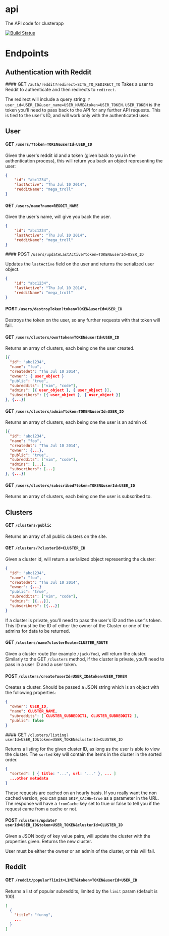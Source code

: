 api
===

The API code for clusterapp

[![Build Status](https://travis-ci.org/clusterapp/api.svg?branch=master)](https://travis-ci.org/clusterapp/api)

# Endpoints

## Authentication with Reddit

#### GET `/auth/reddit?redirect=SITE_TO_REDIRECT_TO`
Takes a user to Reddit to authenticate and then redirects to `redirect`.

The redirect will include a query string: `?user_id=USER_ID&user_name=USER_NAME&token=USER_TOKEN`. `USER_TOKEN` is the token you'll need to pass back to the API for any further API requests. This is tied to the user's ID, and will work only with the authenticated user.

## User

####  GET `/users/?token=TOKEN&userId=USER_ID`

Given the user's reddit id and a token (given back to you in the authentication process), this will return you back an object representing the user:

```json
{
    "id": "abc1234",
    "lastActive": "Thu Jul 10 2014",
    "redditName": "mega_troll"
}
```

#### GET `/users/name?name=REDDIT_NAME`

Given the user's name, will give you back the user.

```json
{
    "id": "abc1234",
    "lastActive": "Thu Jul 10 2014",
    "redditName": "mega_troll"
}
```

#### POST `/users/updateLastActive?token=TOKEN&userId=USER_ID`

Updates the `lastActive` field on the user and returns the serialized user object.

```json
{
    "id": "abc1234",
    "lastActive": "Thu Jul 10 2014",
    "redditName": "mega_troll"
}
```

#### POST `/users/destroyToken?token=TOKEN&userId=USER_ID`

Destroys the token on the user, so any further requests with that token will fail.

#### GET `/users/clusters/own?token=TOKEN&userId=USER_ID`

Returns an array of clusters, each being one the user created.
```json
[{
  "id": "abc1234",
  "name": "foo",
  "createdAt": "Thu Jul 10 2014",
  "owner": { user_object }
  "public": "true",
  "subreddits": ["vim", "code"],
  "admins": [{ user_object }, { user_object }],
  "subscribers": [{ user_object }, { user_object }]
}, {...}]
```

#### GET `/users/clusters/admin?token=TOKEN&userId=USER_ID`

Returns an array of clusters, each being one the user is an admin of.

```json
[{
  "id": "abc1234",
  "name": "foo",
  "createdAt": "Thu Jul 10 2014",
  "owner": {...},
  "public": "true",
  "subreddits": ["vim", "code"],
  "admins": [...],
  "subscribers": [...]
}, {...}]
```

#### GET `/users/clusters/subscribed?token=TOKEN&userId=USER_ID`

Returns an array of clusters, each being one the user is subscribed to.

## Clusters

#### GET `/clusters/public`

Returns an array of all public clusters on the site.

#### GET `/clusters/?clusterId=CLUSTER_ID`

Given a cluster id, will return a serialized object representing the cluster:

```json
{
  "id": "abc1234",
  "name": "foo",
  "createdAt": "Thu Jul 10 2014",
  "owner": {...}
  "public": "true",
  "subreddits": ["vim", "code"],
  "admins": [{...}],
  "subscribers": [{...}]
}
```

If a cluster is private, you'll need to pass the user's ID and the user's token. This ID must be the ID of either the owner of the Cluster or one of the admins for data to be returned.

#### GET `/clusters/name?clusterRoute=CLUSTER_ROUTE`

Given a cluster route (for example `/jack/foo`), will return the cluster. Similarly to the GET `/clusters` method, if the cluster is private, you'll need to pass in a user ID and a user token.


#### POST `/clusters/create?userId=USER_ID&token=USER_TOKEN`

Creates a cluster. Should be passed a JSON string which is an object with the following properties:

```json
{
  "owner": USER_ID,
  "name": CLUSTER_NAME,
  "subreddits": [ CLUSTER_SUBREDDIT1, CLUSTER_SUBREDDIT2 ],
  "public": false
}
```

#### GET `/clusters/listing?userId=USER_ID&token=USER_TOKEN&clusterId=CLUSTER_ID`

Returns a listing for the given cluster ID, as long as the user is able to view the cluster. The `sorted` key will contain the items in the cluster in the sorted order.

```json
{
  "sorted": [ { title: "...", url: "..." }, ... ]
  ...other metadata
}
```

These requests are cached on an hourly basis. If you really want the non cached version, you can pass `SKIP_CACHE=true` as a parameter in the URL. The response will have a `fromCache` key set to true or false to tell you if the request came from a cache or not.

#### POST `/clusters/update?userId=USER_ID&token=USER_TOKEN&clusterId=CLUSTER_ID`

Given a JSON body of key value pairs, will update the cluster with the properties given. Returns the new cluster.

User must be either the owner or an admin of the cluster, or this will fail.

## Reddit

#### GET `/reddit/popular?limit=LIMIT&token=TOKEN&userId=USER_ID`

Returns a list of popular subreddits, limited by the `limit` param (default is 100).

```json
[
  {
    "title": "funny",
    ...
  }
]
```






